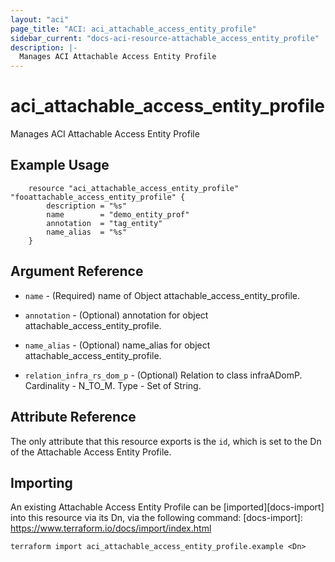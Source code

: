 ```yaml
---
layout: "aci"
page_title: "ACI: aci_attachable_access_entity_profile"
sidebar_current: "docs-aci-resource-attachable_access_entity_profile"
description: |-
  Manages ACI Attachable Access Entity Profile
---
```


# aci_attachable_access_entity_profile #
Manages ACI Attachable Access Entity Profile

## Example Usage ##

```hcl
	resource "aci_attachable_access_entity_profile" "fooattachable_access_entity_profile" {
		description = "%s"
		name        = "demo_entity_prof"
		annotation  = "tag_entity"
		name_alias  = "%s"
	}
```
## Argument Reference ##
* `name` - (Required) name of Object attachable_access_entity_profile.
* `annotation` - (Optional) annotation for object attachable_access_entity_profile.
* `name_alias` - (Optional) name_alias for object attachable_access_entity_profile.

* `relation_infra_rs_dom_p` - (Optional) Relation to class infraADomP. Cardinality - N_TO_M. Type - Set of String.
                


## Attribute Reference

The only attribute that this resource exports is the `id`, which is set to the
Dn of the Attachable Access Entity Profile.

## Importing ##

An existing Attachable Access Entity Profile can be [imported][docs-import] into this resource via its Dn, via the following command:
[docs-import]: https://www.terraform.io/docs/import/index.html


```
terraform import aci_attachable_access_entity_profile.example <Dn>
```